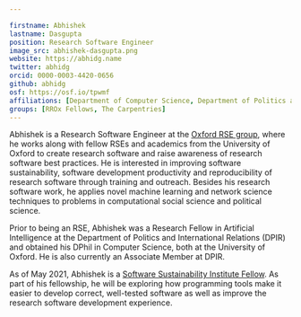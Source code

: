 ```yaml
---

firstname: Abhishek
lastname: Dasgupta
position: Research Software Engineer
image_src: abhishek-dasgupta.png
website: https://abhidg.name
twitter: abhidg
orcid: 0000-0003-4420-0656
github: abhidg
osf: https://osf.io/tpwmf
affiliations: [Department of Computer Science, Department of Politics and International Relations, Mathematical Physical and Life Sciences Division, Social Sciences Division]
groups: [RROx Fellows, The Carpentries]
---
```

Abhishek is a Research Software Engineer at the [Oxford RSE group](https://www.rse.ox.ac.uk), where he works along with fellow RSEs and academics from the University of Oxford to create research software and raise awareness of research software best practices. He is interested in improving software sustainability, software development productivity and reproducibility of research software through training and outreach. Besides his research software work, he applies novel machine learning and network science techniques to problems in computational social science and political science.  

Prior to being an RSE, Abhishek was a Research Fellow in Artificial Intelligence at the Department of Politics and International Relations (DPIR) and obtained his DPhil in Computer Science, both at the University of Oxford. He is also currently an Associate Member at DPIR.  

As of May 2021, Abhishek is a [Software Sustainability Institute Fellow](https://software.ac.uk/about/fellows/abhishek-dasgupta). As part of his fellowship, he will be exploring how programming tools make it easier to develop correct, well-tested software as well as improve the research software development experience.
